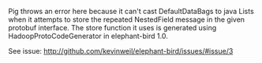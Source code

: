 Pig throws an error here because it can't cast DefaultDataBags to java Lists when it attempts to store the repeated NestedField message in the given protobuf interface. The store function it uses is generated using HadoopProtoCodeGenerator in elephant-bird 1.0.

See issue: http://github.com/kevinweil/elephant-bird/issues/#issue/3